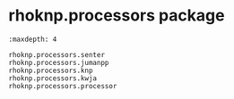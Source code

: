 # rhoknp.processors package

```{toctree}
:maxdepth: 4

rhoknp.processors.senter
rhoknp.processors.jumanpp
rhoknp.processors.knp
rhoknp.processors.kwja
rhoknp.processors.processor
```
